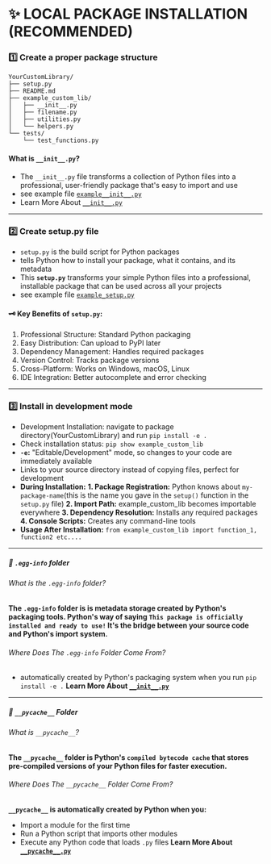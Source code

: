 # ✨ LOCAL PACKAGE INSTALLATION (RECOMMENDED)

### 1️⃣ Create a proper package structure

```
YourCustomLibrary/
├── setup.py
├── README.md
├── example_custom_lib/
│   ├── __init__.py
│   ├── filename.py
│   ├── utilities.py
│   └── helpers.py
└── tests/
    └── test_functions.py
```
#### What is `__init__.py`?
- The `__init__.py` file transforms a collection of Python files into a professional, user-friendly package that's easy to import and use
- see example file [`example__init__.py`](./example_custom_lib/example__init__.py)
- Learn More About [`__init__.py`](./UnderstandingFilesandFolders/understanding__init__.py.md)
----------

### 2️⃣ Create setup.py file
- `setup.py` is the build script for Python packages
- tells Python how to install your package, what it contains, and its metadata
- This **`setup.py`** transforms your simple Python files into a professional, installable package that can be used across all your projects
- see example file [`example_setup.py`](./example-setup.py)

#### 🗝️ Key Benefits of `setup.py`:
1. Professional Structure: Standard Python packaging
2. Easy Distribution: Can upload to PyPI later
3. Dependency Management: Handles required packages
4. Version Control: Tracks package versions
5. Cross-Platform: Works on Windows, macOS, Linux
6. IDE Integration: Better autocomplete and error checking
----------

### 3️⃣ Install in development mode
- Development Installation: navigate to package directory(YourCustomLibrary) and run `pip install -e .`
- Check installation status: `pip show example_custom_lib`
- **`-e`:** "Editable/Development" mode, so changes to your code are immediately available
- Links to your source directory instead of copying files, perfect for development
- **During Installation:**
    **1. Package Registration:** Python knows about `my-package-name`(this is the name you gave in the `setup()` function in the `setup.py` file)
    **2. Import Path:** example_custom_lib becomes importable everywhere
    **3. Dependency Resolution:** Installs any required packages
    **4. Console Scripts:** Creates any command-line tools
- **Usage After Installation:** `from example_custom_lib import function_1, function2 etc....`
----------

##### 📁 `.egg-info` folder

###### What is the `.egg-info` folder?
**The `.egg-info` folder is is metadata storage created by Python's packaging tools. Python's way of saying `This package is officially installed and ready to use!` It's the bridge between your source code and Python's import system.**

###### Where Does The `.egg-info` Folder Come From?
- automatically created by Python's packaging system when you run `pip install -e .`
**Learn More About [`__init__.py`](./UnderstandingFilesandFolders/understanding__init__.py.md)**
----------
##### 📁 `__pycache__` Folder

###### What is `__pycache__`?
**The `__pycache__` folder is Python's `compiled bytecode cache` that stores pre-compiled versions of your Python files for faster execution.**

###### Where Does The `__pycache__` Folder Come From?
**`__pycache__` is automatically created by Python when you:**
- Import a module for the first time
- Run a Python script that imports other modules
- Execute any Python code that loads `.py` files
**Learn More About [`__pycache__.py`](./UnderstandingFilesandFolders/understanding__pycache__folder.md)**










